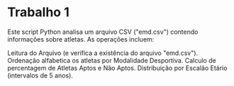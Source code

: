 # Trabalho 1

Este script Python analisa um arquivo CSV ("emd.csv") contendo informações sobre atletas. As operações incluem:

Leitura do Arquivo (e verifica a existência do arquivo "emd.csv").
Ordenação alfabetica os atletas por Modalidade Desportiva.
Calculo de percentagem de Atletas Aptos e Não Aptos.
Distribuição por Escalão Etário (intervalos de 5 anos).
